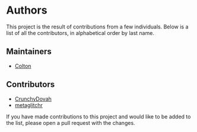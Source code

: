 # Authors

This project is the result of contributions from a few individuals. Below is a list of all the contributors, in alphabetical order by last name.

## Maintainers

- [Colton](https://github.com/yng3)

## Contributors

- [CrunchyDovah](https://github.com/crunchydovah)
- [metaglitchr](https://github.com/metaglitchr-tech)

If you have made contributions to this project and would like to be added to the list, please open a pull request with the changes.
